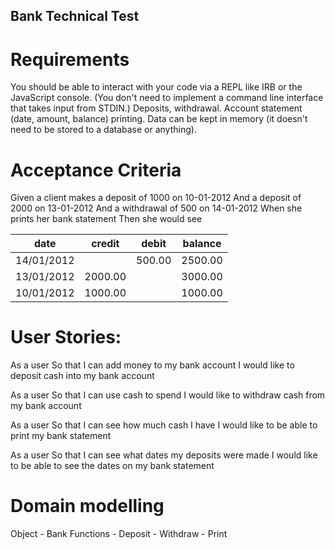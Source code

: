 ## Bank Technical Test

# Requirements #
You should be able to interact with your code via a REPL like IRB or the JavaScript console. (You don't need to implement a command line interface that takes input from STDIN.)
Deposits, withdrawal.
Account statement (date, amount, balance) printing.
Data can be kept in memory (it doesn't need to be stored to a database or anything).

# Acceptance Criteria #
Given a client makes a deposit of 1000 on 10-01-2012
And a deposit of 2000 on 13-01-2012
And a withdrawal of 500 on 14-01-2012
When she prints her bank statement
Then she would see

date       |  credit |  debit | balance
|   ---    |    ---  |  ---   |   ---   |
14/01/2012 |         | 500.00 | 2500.00
13/01/2012 | 2000.00 |        | 3000.00
10/01/2012 | 1000.00 |        | 1000.00



# User Stories: #

As a user
So that I can add money to my bank account
I would like to deposit cash into my bank account

As a user
So that I can use cash to spend
I would like to withdraw cash from my bank account

As a user
So that I can see how much cash I have
I would like to be able to print my bank statement

As a user
So that I can see what dates my deposits were made
I would like to be able to see the dates on my bank statement

# Domain modelling #

Object - Bank 
Functions - Deposit
         - Withdraw 
         - Print 